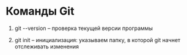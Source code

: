 # Команды Git

1. git --version – проверка текущей версии программы

2. git init – инициализация: указываем папку, в которой git начнет отслеживать изменения

